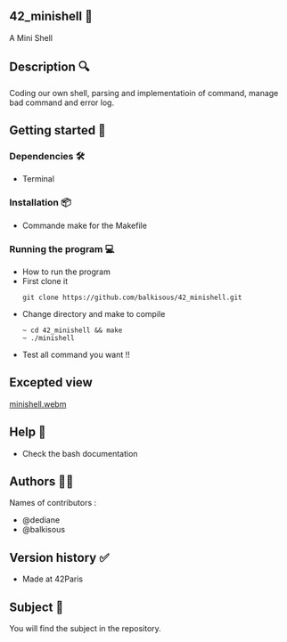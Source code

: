 ## 42_minishell 🐚
A Mini Shell 

## Description 🔍
Coding our own shell, parsing and implementatioin of command, manage bad command and error log.

## Getting started 🏁

### Dependencies 🛠️
* Terminal
    

### Installation 📦
* Commande make for the Makefile 

### Running the program 💻
* How to run the program
* First clone it
  ```
  git clone https://github.com/balkisous/42_minishell.git
  ```
* Change directory and make to compile
  ```
  ~ cd 42_minishell && make
  ~ ./minishell
  ```
* Test all command you want !!
  
## Excepted view
[minishell.webm](https://github.com/balkisous/42_minishell/assets/76943138/7210625e-5920-404e-963b-94a29fd0d647)

## Help 🛟
* Check the bash documentation
    
## Authors 👩‍💻
Names of contributors :
* @dediane
* @balkisous

## Version history ✅
* Made at 42Paris 

## Subject 📝
You will find the subject in the repository.
